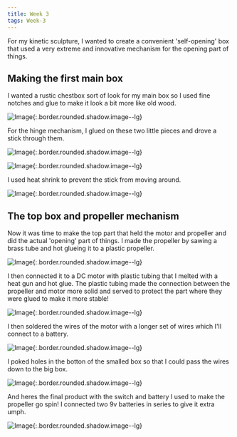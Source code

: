 ```yaml
---
title: Week 3
tags: Week-3
---
```


For my kinetic sculpture, I wanted to create a convenient 'self-opening' box that used a very extreme and innovative mechanism for the opening part of things.



## Making the first main box
I wanted a rustic chestbox sort of look for my main box so I used fine notches and glue to make it look a bit more like old wood.

![Image](https://i.imgur.com/pjXZu0V.jpg){:.border.rounded.shadow.image--lg}

For the hinge mechanism, I glued on these two little pieces and drove a stick through them.

![Image](https://i.imgur.com/BuPF5eq.jpg){:.border.rounded.shadow.image--lg}


![Image](https://i.imgur.com/5IZEq5Q.jpg){:.border.rounded.shadow.image--lg}

I used heat shrink to prevent the stick from moving around.

![Image](https://thumbs.gfycat.com/EachImpishAcouchi-size_restricted.gif){:.border.rounded.shadow.image--lg}

## The top box and propeller mechanism

Now it was time to make the top part that held the motor and propeller and did the actual 'opening' part of things. I made the propeller by sawing a brass tube and hot glueing it to a plastic propeller.

![Image](https://i.imgur.com/wAL8GiJ.jpg){:.border.rounded.shadow.image--lg}

I then connected it to a DC motor with plastic tubing that I melted with a heat gun and hot glue. The plastic tubing made the connection between the propeller and motor more solid and served to protect the part where they were glued to make it more stable!

![Image](https://i.imgur.com/g7YL1a4.jpg){:.border.rounded.shadow.image--lg}

I then soldered the wires of the motor with a longer set of wires which I'll connect to a battery.

![Image](https://i.imgur.com/6Q3cWst.jpg){:.border.rounded.shadow.image--lg}

I poked holes in the botton of the smalled box so that I could pass the wires down to the big box.


![Image](https://i.imgur.com/UWf3pFP.jpg){:.border.rounded.shadow.image--lg}

And heres the final product with the switch and battery I used to make the propeller go spin! I connected two 9v batteries in series to give it extra umph.

![Image](https://i.imgur.com/PeErqtH.jpg){:.border.rounded.shadow.image--lg}


<!--more-->
